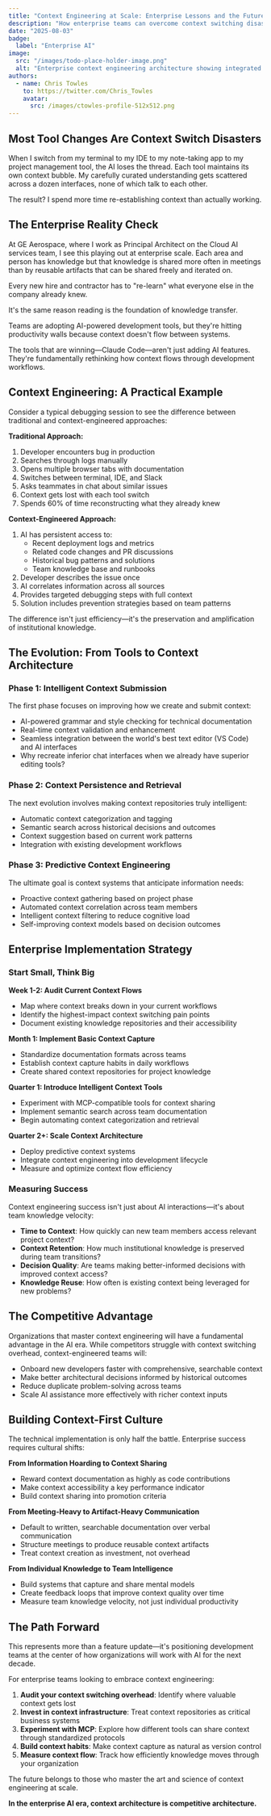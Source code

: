 ```yaml
---
title: "Context Engineering at Scale: Enterprise Lessons and the Future of Development"
description: "How enterprise teams can overcome context switching disasters and build intelligent development workflows"
date: "2025-08-03"
badge:
  label: "Enterprise AI"
image:
  src: "/images/todo-place-holder-image.png"
  alt: "Enterprise context engineering architecture showing integrated workflows"
authors:
  - name: Chris Towles
    to: https://twitter.com/Chris_Towles
    avatar:
      src: /images/ctowles-profile-512x512.png
---
```


## Most Tool Changes Are Context Switch Disasters

When I switch from my terminal to my IDE to my note-taking app to my project management tool, the AI loses the thread. Each tool maintains its own context bubble. My carefully curated understanding gets scattered across a dozen interfaces, none of which talk to each other.

The result? I spend more time re-establishing context than actually working.

## The Enterprise Reality Check

At GE Aerospace, where I work as Principal Architect on the Cloud AI services team, I see this playing out at enterprise scale. Each area and person has knowledge but that knowledge is shared more often in meetings than by reusable artifacts that can be shared freely and iterated on.

Every new hire and contractor has to "re-learn" what everyone else in the company already knew.

It's the same reason reading is the foundation of knowledge transfer.

Teams are adopting AI-powered development tools, but they're hitting productivity walls because context doesn't flow between systems.

The tools that are winning—Claude Code—aren't just adding AI features. They're fundamentally rethinking how context flows through development workflows.

## Context Engineering: A Practical Example

Consider a typical debugging session to see the difference between traditional and context-engineered approaches:

**Traditional Approach:**
1. Developer encounters bug in production
2. Searches through logs manually
3. Opens multiple browser tabs with documentation
4. Switches between terminal, IDE, and Slack
5. Asks teammates in chat about similar issues
6. Context gets lost with each tool switch
7. Spends 60% of time reconstructing what they already knew

**Context-Engineered Approach:**
1. AI has persistent access to:
   - Recent deployment logs and metrics
   - Related code changes and PR discussions
   - Historical bug patterns and solutions
   - Team knowledge base and runbooks
2. Developer describes the issue once
3. AI correlates information across all sources
4. Provides targeted debugging steps with full context
5. Solution includes prevention strategies based on team patterns

The difference isn't just efficiency—it's the preservation and amplification of institutional knowledge.

## The Evolution: From Tools to Context Architecture

### Phase 1: Intelligent Context Submission

The first phase focuses on improving how we create and submit context:

- AI-powered grammar and style checking for technical documentation
- Real-time context validation and enhancement
- Seamless integration between the world's best text editor (VS Code) and AI interfaces
- Why recreate inferior chat interfaces when we already have superior editing tools?

### Phase 2: Context Persistence and Retrieval

The next evolution involves making context repositories truly intelligent:

- Automatic context categorization and tagging
- Semantic search across historical decisions and outcomes
- Context suggestion based on current work patterns
- Integration with existing development workflows

### Phase 3: Predictive Context Engineering

The ultimate goal is context systems that anticipate information needs:

- Proactive context gathering based on project phase
- Automated context correlation across team members
- Intelligent context filtering to reduce cognitive load
- Self-improving context models based on decision outcomes

## Enterprise Implementation Strategy

### Start Small, Think Big

**Week 1-2: Audit Current Context Flows**
- Map where context breaks down in your current workflows
- Identify the highest-impact context switching pain points
- Document existing knowledge repositories and their accessibility

**Month 1: Implement Basic Context Capture**
- Standardize documentation formats across teams
- Establish context capture habits in daily workflows
- Create shared context repositories for project knowledge

**Quarter 1: Introduce Intelligent Context Tools**
- Experiment with MCP-compatible tools for context sharing
- Implement semantic search across team documentation
- Begin automating context categorization and retrieval

**Quarter 2+: Scale Context Architecture**
- Deploy predictive context systems
- Integrate context engineering into development lifecycle
- Measure and optimize context flow efficiency

### Measuring Success

Context engineering success isn't just about AI interactions—it's about team knowledge velocity:

- **Time to Context**: How quickly can new team members access relevant project context?
- **Context Retention**: How much institutional knowledge is preserved during team transitions?
- **Decision Quality**: Are teams making better-informed decisions with improved context access?
- **Knowledge Reuse**: How often is existing context being leveraged for new problems?

## The Competitive Advantage

Organizations that master context engineering will have a fundamental advantage in the AI era. While competitors struggle with context switching overhead, context-engineered teams will:

- Onboard new developers faster with comprehensive, searchable context
- Make better architectural decisions informed by historical outcomes
- Reduce duplicate problem-solving across teams
- Scale AI assistance more effectively with richer context inputs

## Building Context-First Culture

The technical implementation is only half the battle. Enterprise success requires cultural shifts:

**From Information Hoarding to Context Sharing**
- Reward context documentation as highly as code contributions
- Make context accessibility a key performance indicator
- Build context sharing into promotion criteria

**From Meeting-Heavy to Artifact-Heavy Communication**
- Default to written, searchable documentation over verbal communication
- Structure meetings to produce reusable context artifacts
- Treat context creation as investment, not overhead

**From Individual Knowledge to Team Intelligence**
- Build systems that capture and share mental models
- Create feedback loops that improve context quality over time
- Measure team knowledge velocity, not just individual productivity

## The Path Forward

This represents more than a feature update—it's positioning development teams at the center of how organizations will work with AI for the next decade.

For enterprise teams looking to embrace context engineering:

1. **Audit your context switching overhead**: Identify where valuable context gets lost
2. **Invest in context infrastructure**: Treat context repositories as critical business systems
3. **Experiment with MCP**: Explore how different tools can share context through standardized protocols
4. **Build context habits**: Make context capture as natural as version control
5. **Measure context flow**: Track how efficiently knowledge moves through your organization

The future belongs to those who master the art and science of context engineering at scale.

**In the enterprise AI era, context architecture is competitive architecture.**